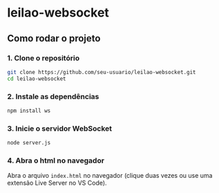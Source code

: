 ﻿# leilao-websocket

## Como rodar o projeto

### 1. Clone o repositório

```bash
git clone https://github.com/seu-usuario/leilao-websocket.git
cd leilao-websocket
```

### 2. Instale as dependências

```bash
npm install ws
```

### 3. Inicie o servidor WebSocket

```bash
node server.js
```

### 4. Abra o html no navegador

Abra o arquivo `index.html` no navegador (clique duas vezes ou use uma extensão Live Server no VS Code).

